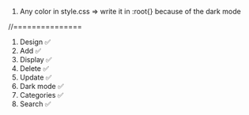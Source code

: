 1. Any color in style.css => write it in :root{} because of the dark mode

//===============
1. Design  ✅
2. Add ✅
3. Display ✅
4. Delete ✅
5. Update ✅
6. Dark mode ✅
8. Categories ✅
9. Search ✅

